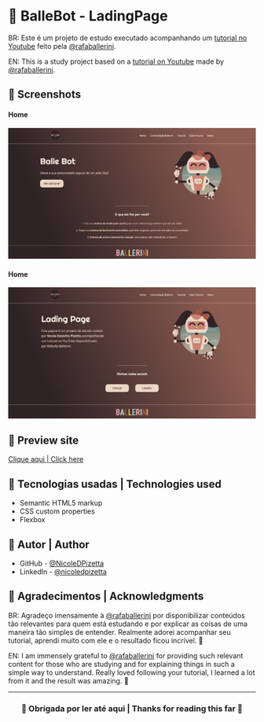 # 🤎 BalleBot - LadingPage

BR: Este é um projeto de estudo executado acompanhando um [tutorial no Youtube](https://www.youtube.com/watch?v=llF6vD-RljE&t=1557s) feito pela [@rafaballerini](https://github.com/rafaballerini).

EN: This is a study project based on a [tutorial on Youtube](https://www.youtube.com/watch?v=llF6vD-RljE&t=1557s) made by [@rafaballerini](https://github.com/rafaballerini).

## 🤎 Screenshots
#### Home 
![](./assets/home.png) 

#### Home 
![](./assets/sobre.png) 

## 🤎 Preview site
[Clique aqui | Click here](https://nicoledpizetta.github.io/BalleBot-LadingPage/)

## 🤎 Tecnologias usadas | Technologies used
- Semantic HTML5 markup
- CSS custom properties
- Flexbox

## 🤎 Autor | Author
- GitHub - [@NicoleDPizetta](https://github.com/NicoleDPizetta)
- LinkedIn - [@nicoledpizetta](https://www.linkedin.com/in/nicoledpizetta/)

## 🤎 Agradecimentos | Acknowledgments
BR: Agradeço imensamente à [@rafaballerini](https://github.com/rafaballerini) por disponibilizar conteúdos tão relevantes para quem está estudando e por explicar as coisas de uma maneira tão simples de entender. Realmente adorei acompanhar seu tutorial, aprendi muito com ele e o resultado ficou incrível. 🥰

EN: I am immensely grateful to [@rafaballerini](https://github.com/rafaballerini) for providing such relevant content for those who are studying and for explaining things in such a simple way to understand. Really loved following your tutorial, I learned a lot from it and the result was amazing. 🥰


---------------


### <p align="center">💖 Obrigada por ler até aqui | Thanks for reading this far 💖</p>